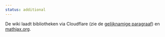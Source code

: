```yaml
---
status: additional
---
```


De wiki laadt bibliotheken via <span lang="en">Cloudflare</span> (zie de [gelijknamige paragraaf](#cloudflare)) en [mathjax.org](https://www.mathjax.org/).
